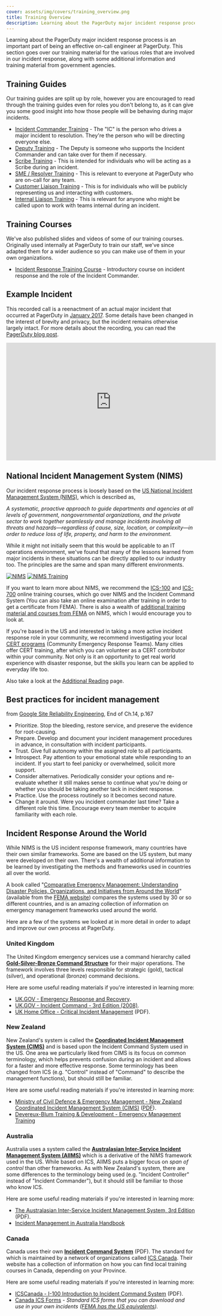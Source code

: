 ```yaml
---
cover: assets/img/covers/training_overview.png
title: Training Overview
description: Learning about the PagerDuty major incident response process is an important part of being an effective on-call engineer at PagerDuty. This section goes over our training material for the various roles that are involved in our incident response, along with some additional information and training material from government agencies.
---
```

Learning about the PagerDuty major incident response process is an important part of being an effective on-call engineer at PagerDuty. This section goes over our training material for the various roles that are involved in our incident response, along with some additional information and training material from government agencies.

## Training Guides
Our training guides are split up by role, however you are encouraged to read through the training guides even for roles you don't belong to, as it can give you some good insight into how those people will be behaving during major incidents.

* [Incident Commander Training](/training/incident_commander.md) - The "IC" is the person who drives a major incident to resolution. They're the person who will be directing everyone else.
* [Deputy Training](/training/deputy.md) - The Deputy is someone who supports the Incident Commander and can take over for them if necessary.
* [Scribe Training](/training/scribe.md) - This is intended for individuals who will be acting as a Scribe during an incident.
* [SME / Resolver Training](/training/subject_matter_expert.md) - This is relevant to everyone at PagerDuty who are on-call for any team.
* [Customer Liaison Training](/training/customer_liaison.md) - This is for individuals who will be publicly representing us and interacting with customers.
* [Internal Liaison Training](/training/internal_liaison.md) - This is relevant for anyone who might be called upon to work with teams internal during an incident.

## Training Courses
We've also published slides and videos of some of our training courses. Originally used internally at PagerDuty to train our staff, we've since adapted them for a wider audience so you can make use of them in your own organizations.

* [Incident Response Training Course](/training/courses/incident_response.md) - Introductory course on incident response and the role of the Incident Commander.

## Example Incident
This recorded call is a reenactment of an actual major incident that occurred at PagerDuty in [January 2017](https://status.pagerduty.com/incidents/510k1bnvwv6g). Some details have been changed in the interest of brevity and privacy, but the incident remains otherwise largely intact. For more details about the recording, you can read the [PagerDuty blog post](https://www.pagerduty.com/blog/incident-response-reenactment/).

<iframe width="560" height="315" src="https://www.youtube-nocookie.com/embed/vw6I5DYWkNA?rel=0" frameborder="0" allow="autoplay; encrypted-media" allowfullscreen></iframe>

## National Incident Management System (NIMS)
Our incident response process is loosely based on the [US National Incident Management System (NIMS)](https://www.fema.gov/national-incident-management-system), which is described as,

  _A systematic, proactive approach to guide departments and agencies at all levels of government, nongovernmental organizations, and the private sector to work together seamlessly and manage incidents involving all threats and hazards—regardless of cause, size, location, or complexity—in order to reduce loss of life, property, and harm to the environment._

While it might not initially seem that this would be applicable to an IT operations environment, we've found that many of the lessons learned from major incidents in these situations can be directly applied to our industry too. The principles are the same and span many different environments.

[![NIMS](../assets/img/thumbnails/nims_core.png)](https://www.fema.gov/pdf/emergency/nims/NIMS_core.pdf) [![NIMS Training](../assets/img/thumbnails/nims_training.png)](https://www.fema.gov/pdf/emergency/nims/nims_training_program.pdf)

If you want to learn more about NIMS, we recommend the [ICS-100](https://training.fema.gov/is/courseoverview.aspx?code=IS-100.b) and [ICS-700](https://training.fema.gov/is/courseoverview.aspx?code=IS-700.a) online training courses, which go over NIMS and the Incident Command System (You can also take an online examination after training in order to get a certificate from FEMA). There is also a wealth of [additional training material and courses from FEMA](https://training.fema.gov/nims/) on NIMS, which I would encourage you to look at.

If you're based in the US and interested in taking a more active incident response role in your community, we recommend investigating your local [CERT programs](https://www.fema.gov/community-emergency-response-teams) (Community Emergency Response Teams). Many cities offer CERT training, after which you can volunteer as a CERT contributor within your community. Not only is it an opportunity to get real world experience with disaster response, but the skills you learn can be applied to everyday life too.

Also take a look at the [Additional Reading](/resources/reading) page.

## Best practices for incident management

from [Google Site Reliability Engineering](https://landing.google.com/sre/book/chapters/managing-incidents.html), End of Ch.14, p.167

* Prioritize. Stop the bleeding, restore service, and preserve the evidence for root-causing.
* Prepare. Develop and document your incident management procedures in advance, in consultation with incident participants.
* Trust. Give full autonomy within the assigned role to all participants.
* Introspect. Pay attention to your emotional state while responding to an incident. If you start to feel panicky or overwhelmed, solicit more support.
* Consider alternatives. Periodically consider your options and re-evaluate whether it still makes sense to continue what you're doing or whether you should be taking another tack in incident response.
* Practice. Use the process routinely so it becomes second nature.
* Change it around. Were you incident commander last time? Take a different role this time. Encourage every team member to acquire familiarity with each role.

## Incident Response Around the World
While NIMS is the US incident response framework, many countries have their own similar frameworks. Some are based on the US system, but many were developed on their own. There's a wealth of additional information to be learned by investigating the methods and frameworks used in countries all over the world.

A book called "[Comparative Emergency Management: Understanding Disaster Policies, Organizations, and Initiatives from Around the World](https://training.fema.gov/hiedu/aemrc/booksdownload/compemmgmtbookproject/)" (available from the [FEMA website](https://training.fema.gov/hiedu/aemrc/)) compares the systems used by 30 or so different countries, and is an amazing collection of information on emergency management frameworks used around the world.

Here are a few of the systems we looked at in more detail in order to adapt and improve our own process at PagerDuty.

### United Kingdom

The United Kingdom emergency services use a command hierarchy called [**Gold-Silver-Bronze Command Structure**](https://en.wikipedia.org/wiki/Gold%E2%80%93silver%E2%80%93bronze_command_structure) for their major operations. The framework involves three levels responsible for strategic (gold), tactical (silver), and operational (bronze) command decisions.

Here are some useful reading materials if you're interested in learning more:

* [UK.GOV - Emergency Response and Recovery](https://www.gov.uk/guidance/emergency-response-and-recovery).
* [UK.GOV - Incident Command - 3rd Edition (2008)](https://www.gov.uk/government/publications/fire-and-rescue-manual-volume-1-incident-command).
* [UK Home Office - Critical Incident Management](https://assets.publishing.service.gov.uk/government/uploads/system/uploads/attachment_data/file/735103/critical-incident-management-v12.0ext.pdf) (PDF).


### New Zealand

New Zealand's system is called the [**Coordinated Incident Management System (CIMS)**](https://en.wikipedia.org/wiki/Coordinated_Incident_Management_System) and is based upon the Incident Command System used in the US. One area we particularly liked from CIMS is its focus on common terminology, which helps prevents confusion during an incident and allows for a faster and more effective response. Some terminology has been changed from ICS (e.g. "Control" instead of "Command" to describe the management functions), but should still be familiar.

Here are some useful reading materials if you're interested in learning more:

* [Ministry of Civil Defence & Emergency Management - New Zealand Coordinated Incident Management System (CIMS)](https://www.civildefence.govt.nz/resources/new-zealand-coordinated-incident-management-system-cims-2nd-edition/) ([PDF](https://www.civildefence.govt.nz/assets/Uploads/publications/CIMS-2nd-edition.pdf)).
* [Devereux-Blum Training & Development - Emergency Management Training](https://www.emergencymanagement.co.nz/)

### Australia

Australia uses a system called the [**Australasian Inter-Service Incident Management System (AIIMS)**](https://en.wikipedia.org/wiki/Australasian_Inter-Service_Incident_Management_System) which is a derivative of the NIMS framework used in the US. While based on ICS, AIIMS puts a bigger focus on _span of control_ than other frameworks. As with New Zealand's system, there are some differences to the terminology being used (e.g. "Incident Controller" instead of "Incident Commander"), but it should still be familiar to those who know ICS.

Here are some useful reading materials if you're interested in learning more:

* [The Australasian Inter-Service Incident Management System, 3rd Edition](https://training.fema.gov/hiedu/docs/cem/comparative%20em%20-%20session%2021%20-%20handout%2021-1%20aiims%20manual.pdf) (PDF).
* [Incident Management in Australia Handbook](https://knowledge.aidr.org.au/resources/handbook-14-incident-management-in-australia/)

### Canada

Canada uses their own [**Incident Command System**](http://www.icscanada.ca/images/upload//ICS%20OPS%20Description2012.pdf) (PDF). The standard for which is maintained by a network of organizations called [ICS Canada](http://www.icscanada.ca/en/home.html). Their website has a collection of information on how you can find local training courses in Canada, depending on your Province.

Here are some useful reading materials if you're interested in learning more:

* [ICSCanada - I-100 Introduction to Incident Command System](http://www.aema.alberta.ca/documents/studentreferencenote86439.pdf) (PDF).
* [Canada ICS Forms](http://www.icscanada.ca/en/Forms.html) - _Standard ICS forms that you can download and use in your own incidents ([FEMA has the US equivalents](https://training.fema.gov/icsresource/icsforms.aspx))._
